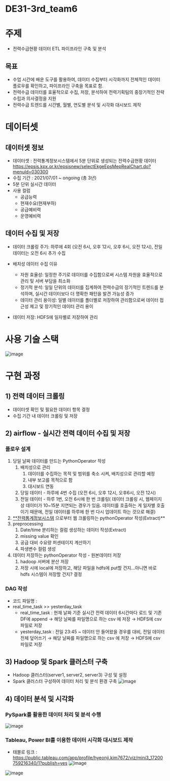 # DE31-3rd_team6

# 주제
- 전력수급현황 데이터 ETL 파이프라인 구축 및 분석

## 목표
- 수업 시간에 배운 도구를 활용하여, 데이터 수집부터 시각화까지 전체적인 데이터 플로우를 확인하고, 파이프라인 구축을 목표로 함.
- 전력수급 데이터를 효율적으로 수집, 저장, 분석하여 전력기획팀의 중장기적인 전략 수립과 의사결정을 지원
- 전력수급 트렌드를 시간별, 월별, 연도별 분석 및 시각화 대시보드 제작

# 데이터셋
## 데이터셋 정보
- 데이터셋 : 전력통계정보시스템에서 5분 단위로 생성되는 전력수급현황 데이터
https://epsis.kpx.or.kr/epsisnew/selectEkgeEpsMepRealChart.do?menuId=030300
- 수집 기간 : 2021/07/01 ~ ongoing (총 3년)
- 5분 단위 실시간 데이터
- 사용 컬럼
  - 공급능력
  - 현재수요(현재부하)
  - 공급예비력
  - 운영예비력

## 데이터 수집 및 저장
- 데이터 크롤링 주기: 
  하루에 4회 (오전 6시, 오후 12시, 오후 6시, 오전 12시), 전일 데이터는 오전 6시 추가 수집

- 배치성 데이터 수집 이유
  - 자원 효율성: 
  일정한 주기로 데이터를 수집함으로써 시스템 자원을 효율적으로 관리 및 서버 부담을 최소화
  - 정기적 분석: 
  일일 단위의 데이터를 집계하여 전력수급의 장기적인 트렌드를 분석하며, 실시간 데이터보다 더 명확한   패턴을 발견 가능성 증가
  - 데이터 관리 용이성: 
  일별 데이터를 폴더별로 저장하여 관리함으로써 데이터 접근성 제고 및 장기적인 데이터 관리 용이

- 데이터 저장: 
HDFS에 일자별로 저장하여 관리


# 사용 기술 스택
![image](https://github.com/pladata-encore/DE31-3rd_team6/assets/155427737/fd61bf38-22dd-4a04-b068-7561658f76e8)

# 구현 과정

## 1) 전력 데이터 크롤링
- 데이터셋 확인 및 필요한 데이터 항목 결정
- 수집 기간 내 데이터 크롤링 및 저장

## 2) airflow - 실시간 전력 데이터 수집 및 저장

### 플로우 설계
1. 당일 날짜 데이터를 만드는 PythonOperator 작성
    1. 배치성으로 관리
        1. 데이터를 수집하는 목적 및 범위를 축소 시켜, 배치성으로 관리할 예정
        2. 내부 보고를 목적으로 함
        3. 대시보드 연동
    2. 당일 데이터 - 하루에 4번 수집 (오전 6시, 오후 12시, 오후6시, 오전 12시)
    3. 전일 데이터 - 하루 1번, 오전 6시에 한 번 크롤링( 데이터 크롤링 시, 웹페이지 상 데이터가 10~15분 지연되는 경우가 있음. 데이터를 호출하는 게 일자별 호출이기 때문에, 전일 데이터를 하루에 한 번 다시 업데이트 하는 것으로 해결)
2. [**전력통계정보시스템](https://epsis.kpx.or.kr/epsisnew/selectEkgeEpsMepRealChart.do?menuId=030300&locale=) 으로부터 웹 크롤링하는 pythonOperator 작성(Extract)**
3. preprocessing 
    1. Date/time 분리하는 컬럼 생성하는 데이터 작성(Extract)
    2. missing value 확인
    3. 공급 대비 수요량 퍼센테이지 계산하기
    4. 파생변수 컬럼 생성
4. 데이터 저장하는 pythonOperator 작성 - 원본데이터 저장
    1.  hadoop 서버에 분산 저장
    2. 저장 시에 local에 저장하고, 해당 파일을 hdfs에 put할 건지…아니면 바로 hdfs 시스템이 저장할 건지? 결정
  
### DAG 작성
- 코드 파일명 :
- real_time_task >> yesterday_task
  - real_time_task : 현재 날짜 기준 실시간 전력 데이터 6시간마다 로드 및 기존 DF에 append → 해당 날짜를 파일명으로 하는 csv 에 저장 → HDFS에 csv 파일로 저장
  - yesterday_task : 전일 23:45 ~ 데이터 안 들어왔을 경우를 대비, 전일 데이터 전체 덮어쓰기 → 해당 날짜를 파일명으로 하는 csv 에 저장 → HDFS에 csv 파일로 저장


## 3) Hadoop 및 Spark 클러스터 구축
- Hadoop 클러스터(server1, server2, server3) 구성 및 설정
- Spark 클러스터 구성하여 데이터 처리 및 분석 환경 구축
![image](https://github.com/pladata-encore/DE31-3rd_team6/assets/155427737/8c48dc72-a418-4b6f-8939-656967c4f8f9)

## 4) 데이터 분석 및 시각화
### PySpark를 활용한 데이터 처리 및 분석 수행

![image](https://github.com/pladata-encore/DE31-3rd_team6/assets/155427737/ed91c8e1-3447-4554-b118-fb25eccdfb83)

### Tableau, Power BI를 이용한 데이터 시각화 대시보드 제작
  - 태블로 링크 : https://public.tableau.com/app/profile/hyeonji.kim7672/viz/mini3_17200759216340/1?publish=yes
![image](https://github.com/pladata-encore/DE31-3rd_team6/assets/155427737/f7aaec71-31cb-4425-865d-5a11c428fc79)

![image](https://github.com/pladata-encore/DE31-3rd_team6/assets/155427737/64c4dc41-9e80-4f21-ac45-56a243fe60da)


